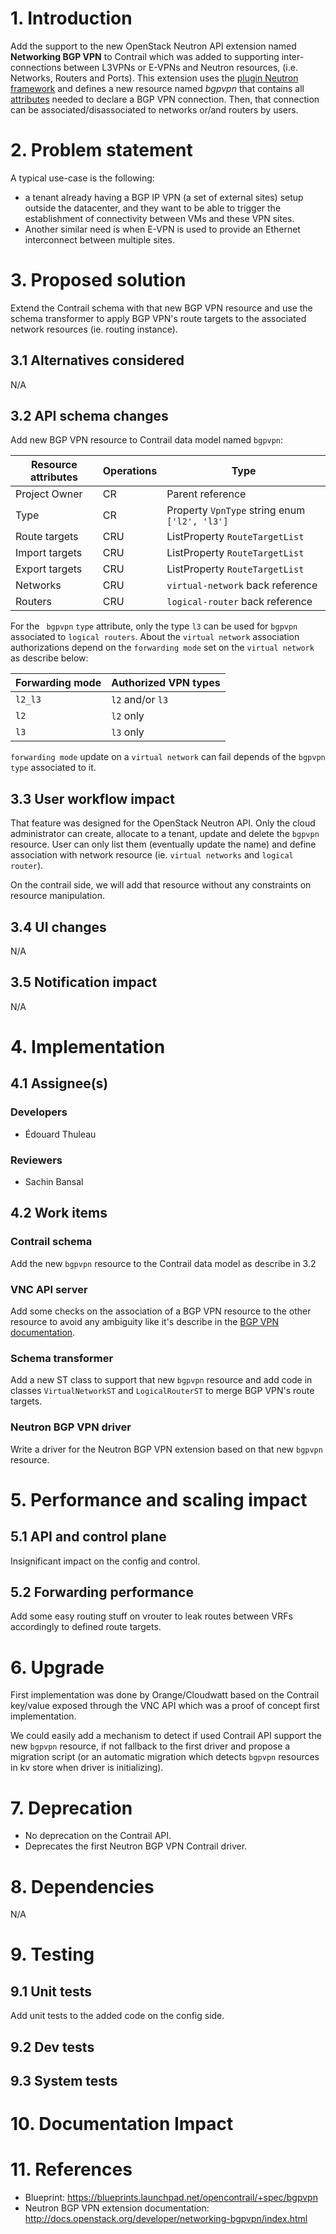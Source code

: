 # 1. Introduction
Add the support to the new OpenStack Neutron API extension named **Networking BGP VPN** to Contrail which was added to supporting inter-connections between L3VPNs or E-VPNs and Neutron resources, (i.e. Networks, Routers and Ports).
This extension uses the [plugin Neutron framework](https://wiki.openstack.org/wiki/Neutron/ServiceTypeFramework) and defines a new resource named *bgpvpn* that contains all [attributes](http://docs.openstack.org/developer/networking-bgpvpn/api.html#bgpvpn-resource) needed to declare a BGP VPN connection. Then, that connection can be associated/disassociated to networks or/and routers by users.

# 2. Problem statement
A typical use-case is the following:
* a tenant already having a BGP IP VPN (a set of external sites) setup outside the datacenter, and they want to be able to trigger the establishment of connectivity between VMs and these VPN sites.
* Another similar need is when E-VPN is used to provide an Ethernet interconnect between multiple sites.

# 3. Proposed solution
Extend the Contrail schema with that new BGP VPN resource and use the schema transformer to apply BGP VPN's route targets to the associated network resources (ie. routing instance).

## 3.1 Alternatives considered
N/A

## 3.2 API schema changes
Add new BGP VPN resource to Contrail data model named `bgpvpn`:

Resource attributes  | Operations | Type
-|-|-
Project Owner | CR | Parent reference
Type | CR | Property `VpnType` string enum `['l2', 'l3']`
Route targets | CRU | ListProperty `RouteTargetList`
Import targets | CRU | ListProperty `RouteTargetList`
Export targets | CRU | ListProperty `RouteTargetList`
Networks | CRU | `virtual-network` back reference
Routers | CRU | `logical-router` back reference

For the ` bgpvpn` `type` attribute, only the type `l3` can be used for `bgpvpn` associated to `logical routers`. About the `virtual network` association authorizations depend on the `forwarding mode` set on the `virtual network` as describe below:

Forwarding mode | Authorized VPN types
-|-
`l2_l3` | `l2` and/or `l3`
`l2` | `l2` only
`l3` | `l3` only

`forwarding mode` update on a `virtual network` can fail depends of the `bgpvpn` `type` associated to it.

## 3.3 User workflow impact
That feature was designed for the OpenStack Neutron API. Only the cloud administrator can create, allocate to a tenant, update and delete the `bgpvpn` resource. User can only list them (eventually update the name) and define association with network resource (ie. `virtual networks` and `logical router`).

On the contrail side, we will add that resource without any constraints on resource manipulation.

## 3.4 UI changes
N/A

## 3.5 Notification impact
N/A

# 4. Implementation

## 4.1 Assignee(s)
### Developers
* Édouard Thuleau

### Reviewers
* Sachin Bansal

## 4.2 Work items
### Contrail schema
Add the new `bgpvpn` resource to the Contrail data model as describe in 3.2

### VNC API server
Add some checks on the association of a BGP VPN resource to the other resource to avoid any ambiguity like it's describe in the [BGP VPN documentation](http://docs.openstack.org/developer/networking-bgpvpn/api.html#association-constraints).

### Schema transformer
Add a new ST class to support that new `bgpvpn` resource and add code in classes `VirtualNetworkST` and `LogicalRouterST` to merge BGP VPN's route targets.

### Neutron BGP VPN driver
Write a driver for the Neutron BGP VPN extension based on that new `bgpvpn` resource.

# 5. Performance and scaling impact
## 5.1 API and control plane
Insignificant impact on the config and control.

## 5.2 Forwarding performance
Add some easy routing stuff on vrouter to leak routes between VRFs accordingly to defined route targets.

# 6. Upgrade
First implementation was done by Orange/Cloudwatt based on the Contrail key/value exposed through the VNC API which was a proof of concept first implementation.

We could easily add a mechanism to detect if used Contrail API support the new `bgpvpn` resource, if not fallback to the first driver and propose a migration script (or an automatic migration which detects `bgpvpn` resources in kv store when driver is initializing).

# 7. Deprecation
* No deprecation on the Contrail API.
* Deprecates the first Neutron BGP VPN Contrail driver.

# 8. Dependencies
N/A

# 9. Testing
## 9.1 Unit tests
Add unit tests to the added code on the config side.

## 9.2 Dev tests

## 9.3 System tests

# 10. Documentation Impact

# 11. References
* Blueprint: https://blueprints.launchpad.net/opencontrail/+spec/bgpvpn
* Neutron BGP VPN extension documentation: http://docs.openstack.org/developer/networking-bgpvpn/index.html
